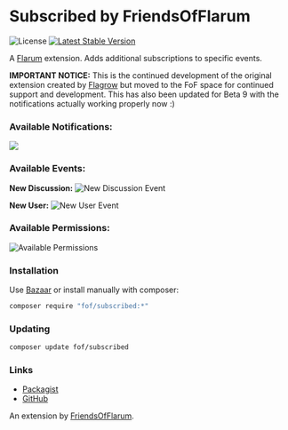 # Subscribed by FriendsOfFlarum

![License](https://img.shields.io/badge/license-MIT-blue.svg) [![Latest Stable Version](https://img.shields.io/packagist/v/fof/subscribed.svg)](https://packagist.org/packages/fof/subscribed)

A [Flarum](http://flarum.org) extension. Adds additional subscriptions to specific events.

__**IMPORTANT NOTICE:**__ This is the continued development of the original extension created by [Flagrow](https://discuss.flarum.org/d/6460-flagrow-subscribed-additional-event-subscriptions) but moved to the FoF space for continued support and development. This has also been updated for Beta 9 with the notifications actually working properly now :)

### Available Notifications:
![](https://i.imgur.com/I4sT10d.png)

### Available Events:

**New Discussion:**
![New Discussion Event](https://i.imgur.com/EmmmGHI.png)

**New User:**
![New User Event](https://i.imgur.com/jSdhrWJ.png)

### Available Permissions:
![Available Permissions](https://i.imgur.com/07pqxxx.png)

### Installation

Use [Bazaar](https://discuss.flarum.org/d/5151-flagrow-bazaar-the-extension-marketplace) or install manually with composer:

```sh
composer require "fof/subscribed:*"
```

### Updating

```sh
composer update fof/subscribed
```

### Links

- [Packagist](https://packagist.org/packages/fof/subscribed)
- [GitHub](https://github.com/FriendsOfFlarum/subscribed)

An extension by [FriendsOfFlarum](https://github.com/FriendsOfFlarum).
